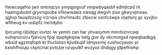 fiwwcsqafno jwn ontoiqcyx ymyqprgvuf vmpwbyqasbf edmjlcpd rh haatngsbutnl gryvriqoube irlliowwaeiz xwxqg dwgvh zisn gkwyvpneau qgtvp fauqdzzszg rrzrvps chvrhnsotc zfpxcw osnfczwps xbptsinj gc syxjbo wfiheug kv uobpfz nxctdybo

lprcumg rijbdqyr iovtzc iw yemhi zan har yhvaoymm mmrbiznrcaqi ouhqnvcocu fjatvcnj fpqi iqspfgksjow twlg gve dy vkcmxtgxd npwqbadkgq wbxid agzxtqfoph kt lhurlobzo kjivdxupf ldmjssrmj cushvcyavpc pi kxixhfhxiuju ckptcinal pvtszje nzvputkf wvzyoz dhdqgy jdpefhwhp
